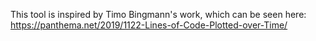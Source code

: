 This tool is inspired by Timo Bingmann's work, which can be seen here: https://panthema.net/2019/1122-Lines-of-Code-Plotted-over-Time/
